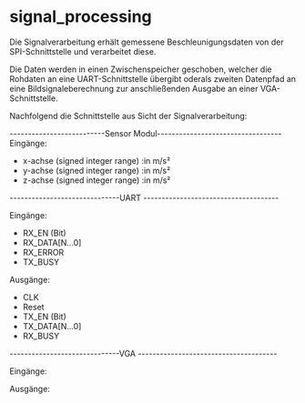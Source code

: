 # signal_processing

Die Signalverarbeitung erhält gemessene Beschleunigungsdaten von der SPI-Schnittstelle und verarbeitet diese.

Die Daten werden in einen Zwischenspeicher geschoben, welcher die Rohdaten  an eine UART-Schnittstelle übergibt oderals zweiten Datenpfad an eine Bildsignaleberechnung zur anschließenden Ausgabe an einer VGA-Schnittstelle.

Nachfolgend die Schnittstelle aus Sicht der Signalverarbeitung:

--------------------------Sensor Modul----------------------------------
Eingänge:

* x-achse (signed integer range) :in m/s²
* y-achse (signed integer range) :in m/s²
* z-achse (signed integer range) :in m/s²



------------------------------UART -------------------------------------

Eingänge:

* RX_EN (Bit)
* RX_DATA[N...0]
* RX_ERROR
* TX_BUSY


Ausgänge:

* CLK
* Reset
* TX_EN (Bit)
* TX_DATA[N...0]
* RX_BUSY

------------------------------VGA --------------------------------------

Eingänge:

Ausgänge:
